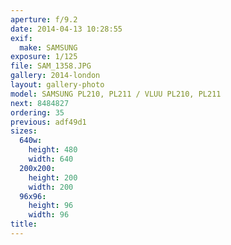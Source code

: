 ```yaml
---
aperture: f/9.2
date: 2014-04-13 10:28:55
exif:
  make: SAMSUNG
exposure: 1/125
file: SAM_1358.JPG
gallery: 2014-london
layout: gallery-photo
model: SAMSUNG PL210, PL211 / VLUU PL210, PL211
next: 8484827
ordering: 35
previous: adf49d1
sizes:
  640w:
    height: 480
    width: 640
  200x200:
    height: 200
    width: 200
  96x96:
    height: 96
    width: 96
title: 
---
```

